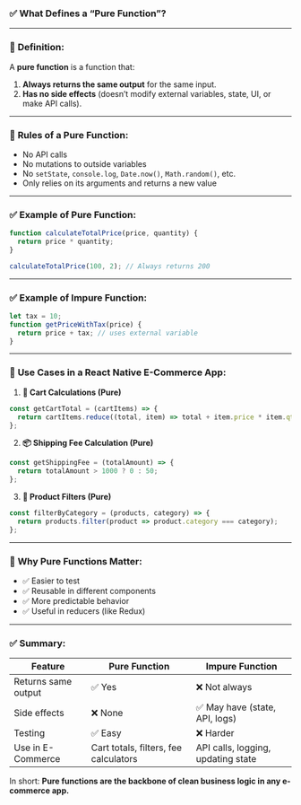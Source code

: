 ### ✅ What Defines a “Pure Function”?

---

### 🔹 **Definition:**

A **pure function** is a function that:
1. **Always returns the same output** for the same input.
2. **Has no side effects** (doesn’t modify external variables, state, UI, or make API calls).

---

### 🔹 **Rules of a Pure Function:**
- No API calls
- No mutations to outside variables
- No `setState`, `console.log`, `Date.now()`, `Math.random()`, etc.
- Only relies on its arguments and returns a new value

---

### ✅ **Example of Pure Function:**
```js
function calculateTotalPrice(price, quantity) {
  return price * quantity;
}

calculateTotalPrice(100, 2); // Always returns 200
```

---

### ✅ **Example of Impure Function:**
```js
let tax = 10;
function getPriceWithTax(price) {
  return price + tax; // uses external variable
}
```

---

### 🔹 **Use Cases in a React Native E-Commerce App:**

1. **🛒 Cart Calculations (Pure)**
```js
const getCartTotal = (cartItems) => {
  return cartItems.reduce((total, item) => total + item.price * item.qty, 0);
};
```

2. **📦 Shipping Fee Calculation (Pure)**
```js
const getShippingFee = (totalAmount) => {
  return totalAmount > 1000 ? 0 : 50;
};
```

3. **🎯 Product Filters (Pure)**
```js
const filterByCategory = (products, category) => {
  return products.filter(product => product.category === category);
};
```

---

### 🔸 **Why Pure Functions Matter:**
- ✅ Easier to test
- ✅ Reusable in different components
- ✅ More predictable behavior
- ✅ Useful in reducers (like Redux)

---

### ✅ Summary:

| Feature            | Pure Function                          | Impure Function                      |
|--------------------|----------------------------------------|--------------------------------------|
| Returns same output| ✅ Yes                                 | ❌ Not always                        |
| Side effects       | ❌ None                                | ✅ May have (state, API, logs)       |
| Testing            | ✅ Easy                                | ❌ Harder                            |
| Use in E-Commerce  | Cart totals, filters, fee calculators | API calls, logging, updating state   |

In short: **Pure functions are the backbone of clean business logic in any e-commerce app.**
